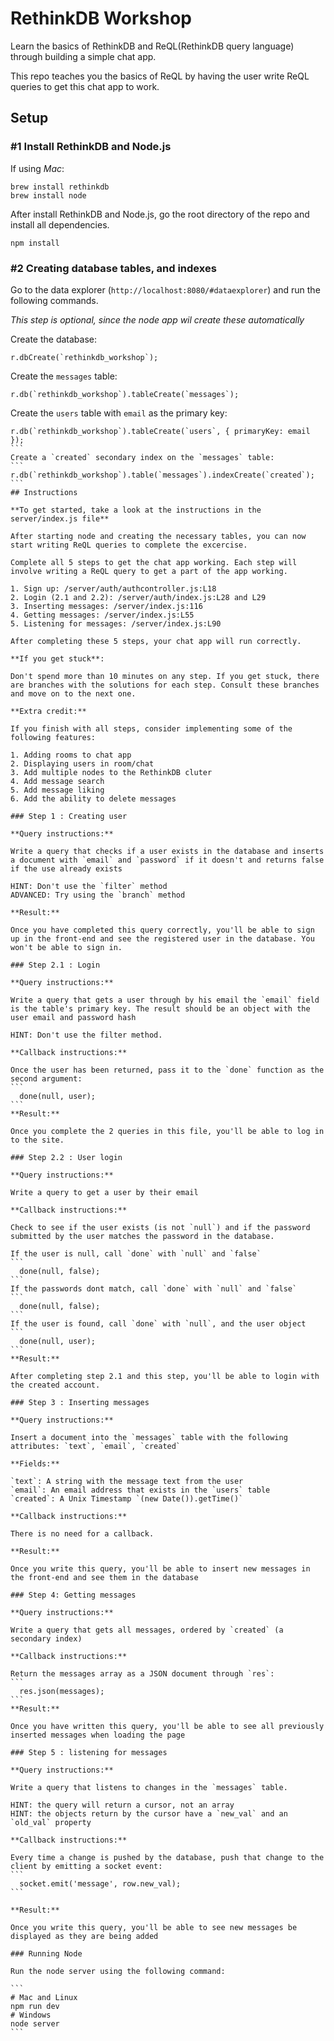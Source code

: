 
# RethinkDB Workshop

Learn the basics of RethinkDB and ReQL(RethinkDB query language) through building a simple chat app.

This repo teaches you the basics of ReQL by having the user write ReQL queries to get this chat app to work.

## Setup

### #1 Install RethinkDB and Node.js

If using *Mac*:

```
brew install rethinkdb
brew install node
```

After install RethinkDB and Node.js, go the root directory of the repo and install all dependencies.

```
npm install
```

### #2 Creating database tables, and indexes

Go to the data explorer (`http://localhost:8080/#dataexplorer`) and run the following commands. 

*This step is optional, since the node app wil create these automatically*

Create the database:

```
r.dbCreate(`rethinkdb_workshop`);
```
Create the `messages` table:
```
r.db(`rethinkdb_workshop`).tableCreate(`messages`);
```
Create the `users` table with `email` as the primary key:
````
r.db(`rethinkdb_workshop`).tableCreate(`users`, { primaryKey: email });
```
Create a `created` secondary index on the `messages` table:
```
r.db(`rethinkdb_workshop`).table(`messages`).indexCreate(`created`);
```
## Instructions

**To get started, take a look at the instructions in the server/index.js file**

After starting node and creating the necessary tables, you can now start writing ReQL queries to complete the excercise.

Complete all 5 steps to get the chat app working. Each step will involve writing a ReQL query to get a part of the app working.

1. Sign up: /server/auth/authcontroller.js:L18
2. Login (2.1 and 2.2): /server/auth/index.js:L28 and L29
3. Inserting messages: /server/index.js:116
4. Getting messages: /server/index.js:L55
5. Listening for messages: /server/index.js:L90

After completing these 5 steps, your chat app will run correctly.

**If you get stuck**:

Don't spend more than 10 minutes on any step. If you get stuck, there
are branches with the solutions for each step. Consult these branches
and move on to the next one.

**Extra credit:**

If you finish with all steps, consider implementing some of the
following features:

1. Adding rooms to chat app
2. Displaying users in room/chat
3. Add multiple nodes to the RethinkDB cluter
4. Add message search
5. Add message liking
6. Add the ability to delete messages

### Step 1 : Creating user

**Query instructions:**

Write a query that checks if a user exists in the database and inserts a document with `email` and `password` if it doesn't and returns false if the use already exists

HINT: Don't use the `filter` method
ADVANCED: Try using the `branch` method

**Result:**

Once you have completed this query correctly, you'll be able to sign up in the front-end and see the registered user in the database. You won't be able to sign in.

### Step 2.1 : Login

**Query instructions:**

Write a query that gets a user through by his email the `email` field is the table's primary key. The result should be an object with the user email and password hash

HINT: Don't use the filter method.

**Callback instructions:**

Once the user has been returned, pass it to the `done` function as the second argument:
```
  done(null, user);
```
**Result:**

Once you complete the 2 queries in this file, you'll be able to log in to the site.

### Step 2.2 : User login

**Query instructions:**

Write a query to get a user by their email

**Callback instructions:**

Check to see if the user exists (is not `null`) and if the password submitted by the user matches the password in the database.

If the user is null, call `done` with `null` and `false`
```
  done(null, false);
```
If the passwords dont match, call `done` with `null` and `false`
```
  done(null, false);
```
If the user is found, call `done` with `null`, and the user object
```
  done(null, user);
```
**Result:**

After completing step 2.1 and this step, you'll be able to login with the created account.

### Step 3 : Inserting messages

**Query instructions:**

Insert a document into the `messages` table with the following attributes: `text`, `email`, `created`

**Fields:**

`text`: A string with the message text from the user
`email`: An email address that exists in the `users` table
`created`: A Unix Timestamp `(new Date()).getTime()`

**Callback instructions:**

There is no need for a callback.

**Result:**

Once you write this query, you'll be able to insert new messages in the front-end and see them in the database

### Step 4: Getting messages

**Query instructions:**

Write a query that gets all messages, ordered by `created` (a secondary index)

**Callback instructions:**

Return the messages array as a JSON document through `res`:
```
  res.json(messages);
```
**Result:**

Once you have written this query, you'll be able to see all previously inserted messages when loading the page

### Step 5 : listening for messages

**Query instructions:**

Write a query that listens to changes in the `messages` table.

HINT: the query will return a cursor, not an array
HINT: the objects return by the cursor have a `new_val` and an `old_val` property

**Callback instructions:**

Every time a change is pushed by the database, push that change to the client by emitting a socket event:
```
  socket.emit('message', row.new_val);
```

**Result:**

Once you write this query, you'll be able to see new messages be displayed as they are being added

### Running Node

Run the node server using the following command:

```
# Mac and Linux
npm run dev
# Windows
node server
```

